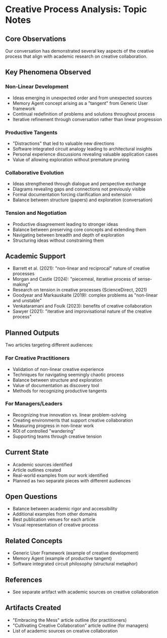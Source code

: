 # Creative Process Analysis: Topic Notes

## Core Observations
Our conversation has demonstrated several key aspects of the creative process that align with academic research on creative collaboration.

## Key Phenomena Observed

### Non-Linear Development
- Ideas emerging in unexpected order and from unexpected sources
- Memory Agent concept arising as a "tangent" from Generic User framework
- Continual redefinition of problems and solutions throughout process
- Iterative refinement through conversation rather than linear progression

### Productive Tangents
- "Distractions" that led to valuable new directions
- Software integrated circuit analogy leading to architectural insights
- Personal experience discussions revealing valuable application cases
- Value of allowing exploration without premature pruning

### Collaborative Evolution
- Ideas strengthened through dialogue and perspective exchange
- Diagrams revealing gaps and connections not previously visible
- Formal documentation forcing clarification and extension
- Balance between structure (papers) and exploration (conversation)

### Tension and Negotiation
- Productive disagreement leading to stronger ideas
- Balance between preserving core concepts and extending them
- Navigating between breadth and depth of exploration
- Structuring ideas without constraining them

## Academic Support
- Barrett et al. (2021): "non-linear and reciprocal" nature of creative processes
- Morgan and Castle (2024): "piecemeal, iterative process of sense-making"
- Research on tension in creative processes (ScienceDirect, 2021)
- Goodyear and Markauskaite (2019): complex problems as "non-linear and unstable"
- Venkataramani and Foulk (2023): benefits of creative collaboration
- Sawyer (2021): "iterative and improvisational nature of the creative process"

## Planned Outputs
Two articles targeting different audiences:

### For Creative Practitioners
- Validation of non-linear creative experience
- Techniques for navigating seemingly chaotic process
- Balance between structure and exploration
- Value of documentation as discovery tool
- Methods for recognizing productive tangents

### For Managers/Leaders
- Recognizing true innovation vs. linear problem-solving
- Creating environments that support creative collaboration
- Measuring progress in non-linear work
- ROI of controlled "wandering"
- Supporting teams through creative tension

## Current State
- Academic sources identified
- Article outlines created
- Real-world examples from our work identified
- Planned as two separate pieces with different audiences

## Open Questions
- Balance between academic rigor and accessibility
- Additional examples from other domains
- Best publication venues for each article
- Visual representation of creative process

## Related Concepts
- Generic User Framework (example of creative development)
- Memory Agent (example of productive tangent)
- Software integrated circuit philosophy (structural metaphor)

## References
- See separate artifact with academic sources on creative collaboration

## Artifacts Created
- "Embracing the Mess" article outline (for practitioners)
- "Cultivating Creative Collaboration" article outline (for managers)
- List of academic sources on creative collaboration
